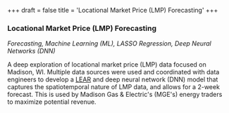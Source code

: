 +++
draft = false
title = 'Locational Market Price (LMP) Forecasting'
+++

<link rel="stylesheet" href="style.css">

### Locational Market Price (LMP) Forecasting
*Forecasting, Machine Learning (ML), LASSO Regression, Deep Neural Networks (DNN)*

A deep exploration of locational market price (LMP) data focused on Madison, WI. Multiple data sources were used and coordinated with data engineers to develop a [LEAR](https://www.mdpi.com/1996-1073/9/8/621) and deep neural network (DNN) model that captures the spatiotemporal nature of LMP data, and allows for a 2-week forecast. This is used by Madison Gas & Electric's (MGE's) energy traders to maximize potential revenue. 